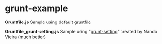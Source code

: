 grunt-example
=============

**Gruntfile.js**
Sample using default [gruntfile](http://gruntjs.com/sample-gruntfile)

**Gruntfile_grunt-setting.js**
Sample using "[grunt-setting](https://github.com/fnando/grunt-settings)" created by Nando Vieira (much better)
